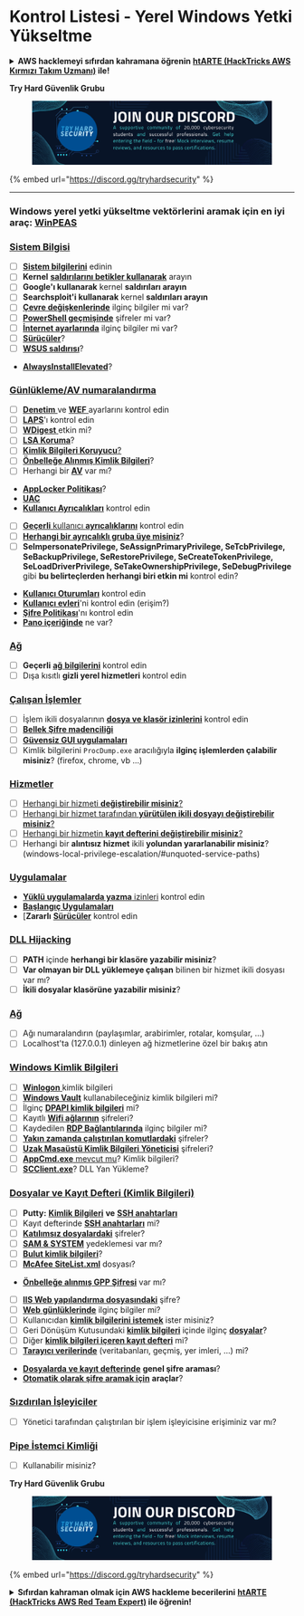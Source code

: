 # Kontrol Listesi - Yerel Windows Yetki Yükseltme

<details>

<summary><strong>AWS hacklemeyi sıfırdan kahramana öğrenin</strong> <a href="https://training.hacktricks.xyz/courses/arte"><strong>htARTE (HackTricks AWS Kırmızı Takım Uzmanı)</strong></a><strong> ile!</strong></summary>

HackTricks'ı desteklemenin diğer yolları:

* **Şirketinizi HackTricks'te reklamını görmek istiyorsanız** veya **HackTricks'i PDF olarak indirmek istiyorsanız** [**ABONELİK PLANLARI**]'na göz atın (https://github.com/sponsors/carlospolop)!
* [**Resmi PEASS & HackTricks ürünleri**](https://peass.creator-spring.com)'ni edinin
* [**The PEASS Ailesi**](https://opensea.io/collection/the-peass-family)'ni keşfedin, özel [**NFT'lerimiz**](https://opensea.io/collection/the-peass-family) koleksiyonumuz
* **Katılın** 💬 [**Discord grubuna**](https://discord.gg/hRep4RUj7f) veya [**telegram grubuna**](https://t.me/peass) veya bizi **Twitter** 🐦 [**@carlospolopm**](https://twitter.com/hacktricks_live)'da **takip edin**.
* **Hacking püf noktalarınızı göndererek HackTricks ve HackTricks Cloud** github depolarına PR'lar göndererek **paylaşın**.

</details>

**Try Hard Güvenlik Grubu**

<figure><img src="../.gitbook/assets/telegram-cloud-document-1-5159108904864449420.jpg" alt=""><figcaption></figcaption></figure>

{% embed url="https://discord.gg/tryhardsecurity" %}

***

### **Windows yerel yetki yükseltme vektörlerini aramak için en iyi araç:** [**WinPEAS**](https://github.com/carlospolop/privilege-escalation-awesome-scripts-suite/tree/master/winPEAS)

### [Sistem Bilgisi](windows-local-privilege-escalation/#system-info)

* [ ] [**Sistem bilgilerini**](windows-local-privilege-escalation/#system-info) edinin
* [ ] **Kernel** [**saldırılarını betikler kullanarak**](windows-local-privilege-escalation/#version-exploits) arayın
* [ ] **Google'ı kullanarak** kernel **saldırıları arayın**
* [ ] **Searchsploit'i kullanarak** kernel **saldırıları arayın**
* [ ] [**Çevre değişkenlerinde**](windows-local-privilege-escalation/#environment) ilginç bilgiler mi var?
* [ ] [**PowerShell geçmişinde**](windows-local-privilege-escalation/#powershell-history) şifreler mi var?
* [ ] [**İnternet ayarlarında**](windows-local-privilege-escalation/#internet-settings) ilginç bilgiler mi var?
* [ ] [**Sürücüler**](windows-local-privilege-escalation/#drives)?
* [ ] [**WSUS saldırısı**](windows-local-privilege-escalation/#wsus)?
* [**AlwaysInstallElevated**](windows-local-privilege-escalation/#alwaysinstallelevated)?

### [Günlükleme/AV numaralandırma](windows-local-privilege-escalation/#enumeration)

* [ ] [**Denetim** ](windows-local-privilege-escalation/#audit-settings)ve [**WEF** ](windows-local-privilege-escalation/#wef)ayarlarını kontrol edin
* [ ] [**LAPS**](windows-local-privilege-escalation/#laps)'ı kontrol edin
* [ ] [**WDigest** ](windows-local-privilege-escalation/#wdigest) etkin mi?
* [ ] [**LSA Koruma**](windows-local-privilege-escalation/#lsa-protection)?
* [ ] [**Kimlik Bilgileri Koruyucu**](windows-local-privilege-escalation/#credentials-guard)[?](windows-local-privilege-escalation/#cached-credentials)
* [ ] [**Önbelleğe Alınmış Kimlik Bilgileri**](windows-local-privilege-escalation/#cached-credentials)?
* [ ] Herhangi bir [**AV**](windows-av-bypass) var mı?
* [**AppLocker Politikası**](authentication-credentials-uac-and-efs#applocker-policy)?
* [**UAC**](authentication-credentials-uac-and-efs/uac-user-account-control)
* [**Kullanıcı Ayrıcalıkları**](windows-local-privilege-escalation/#users-and-groups) kontrol edin
* [ ] [**Geçerli** kullanıcı **ayrıcalıklarını**](windows-local-privilege-escalation/#users-and-groups) kontrol edin
* [ ] [**Herhangi bir ayrıcalıklı gruba üye misiniz**](windows-local-privilege-escalation/#privileged-groups)?
* [ ] **SeImpersonatePrivilege, SeAssignPrimaryPrivilege, SeTcbPrivilege, SeBackupPrivilege, SeRestorePrivilege, SeCreateTokenPrivilege, SeLoadDriverPrivilege, SeTakeOwnershipPrivilege, SeDebugPrivilege** gibi **bu belirteçlerden herhangi biri etkin mi** kontrol edin?
* [**Kullanıcı Oturumları**](windows-local-privilege-escalation/#logged-users-sessions) kontrol edin
* [**Kullanıcı evleri**](windows-local-privilege-escalation/#home-folders)'ni kontrol edin (erişim?)
* [**Şifre Politikası**](windows-local-privilege-escalation/#password-policy)'nı kontrol edin
* [**Pano içeriğinde**](windows-local-privilege-escalation/#get-the-content-of-the-clipboard) ne var?

### [Ağ](windows-local-privilege-escalation/#network)

* [ ] **Geçerli** [**ağ** **bilgilerini**](windows-local-privilege-escalation/#network) kontrol edin
* [ ] Dışa kısıtlı **gizli yerel hizmetleri** kontrol edin

### [Çalışan İşlemler](windows-local-privilege-escalation/#running-processes)

* [ ] İşlem ikili dosyalarının [**dosya ve klasör izinlerini**](windows-local-privilege-escalation/#file-and-folder-permissions) kontrol edin
* [ ] [**Bellek Şifre madenciliği**](windows-local-privilege-escalation/#memory-password-mining)
* [ ] [**Güvensiz GUI uygulamaları**](windows-local-privilege-escalation/#insecure-gui-apps)
* [ ] Kimlik bilgilerini `ProcDump.exe` aracılığıyla **ilginç işlemlerden çalabilir misiniz**? (firefox, chrome, vb ...)

### [Hizmetler](windows-local-privilege-escalation/#services)

* [ ] [Herhangi bir hizmeti **değiştirebilir misiniz**?](windows-local-privilege-escalation#permissions)
* [ ] [Herhangi bir hizmet tarafından **yürütülen ikili dosyayı değiştirebilir misiniz**?](windows-local-privilege-escalation/#modify-service-binary-path)
* [ ] [Herhangi bir hizmetin **kayıt defterini değiştirebilir misiniz**?](windows-local-privilege-escalation/#services-registry-modify-permissions)
* [ ] Herhangi bir **alıntısız hizmet** ikili **yolundan yararlanabilir misiniz**? (windows-local-privilege-escalation/#unquoted-service-paths)

### [**Uygulamalar**](windows-local-privilege-escalation/#applications)

* [**Yüklü uygulamalarda yazma** izinleri](windows-local-privilege-escalation/#write-permissions) kontrol edin
* [**Başlangıç Uygulamaları**](windows-local-privilege-escalation/#run-at-startup)
* [**Zararlı** [**Sürücüler**](windows-local-privilege-escalation/#drivers) kontrol edin
### [DLL Hijacking](windows-local-privilege-escalation/#path-dll-hijacking)

* [ ] **PATH** içinde **herhangi bir klasöre yazabilir misiniz**?
* [ ] **Var olmayan bir DLL yüklemeye çalışan** bilinen bir hizmet ikili dosyası var mı?
* [ ] **İkili dosyalar klasörüne yazabilir misiniz**?

### [Ağ](windows-local-privilege-escalation/#network)

* [ ] Ağı numaralandırın (paylaşımlar, arabirimler, rotalar, komşular, ...)
* [ ] Localhost'ta (127.0.0.1) dinleyen ağ hizmetlerine özel bir bakış atın

### [Windows Kimlik Bilgileri](windows-local-privilege-escalation/#windows-credentials)

* [ ] [**Winlogon** ](windows-local-privilege-escalation/#winlogon-credentials)kimlik bilgileri
* [ ] [**Windows Vault**](windows-local-privilege-escalation/#credentials-manager-windows-vault) kullanabileceğiniz kimlik bilgileri mi?
* [ ] İlginç [**DPAPI kimlik bilgileri**](windows-local-privilege-escalation/#dpapi) mi?
* [ ] Kayıtlı [**Wifi ağlarının**](windows-local-privilege-escalation/#wifi) şifreleri?
* [ ] Kaydedilen [**RDP Bağlantılarında**](windows-local-privilege-escalation/#saved-rdp-connections) ilginç bilgiler mi?
* [ ] [**Yakın zamanda çalıştırılan komutlardaki**](windows-local-privilege-escalation/#recently-run-commands) şifreler?
* [ ] [**Uzak Masaüstü Kimlik Bilgileri Yöneticisi**](windows-local-privilege-escalation/#remote-desktop-credential-manager) şifreleri?
* [ ] [**AppCmd.exe** mevcut mu](windows-local-privilege-escalation/#appcmd-exe)? Kimlik bilgileri?
* [ ] [**SCClient.exe**](windows-local-privilege-escalation/#scclient-sccm)? DLL Yan Yükleme?

### [Dosyalar ve Kayıt Defteri (Kimlik Bilgileri)](windows-local-privilege-escalation/#files-and-registry-credentials)

* [ ] **Putty:** [**Kimlik Bilgileri**](windows-local-privilege-escalation/#putty-creds) **ve** [**SSH anahtarları**](windows-local-privilege-escalation/#putty-ssh-host-keys)
* [ ] Kayıt defterinde [**SSH anahtarları**](windows-local-privilege-escalation/#ssh-keys-in-registry) mi?
* [ ] [**Katılımsız dosyalardaki**](windows-local-privilege-escalation/#unattended-files) şifreler?
* [ ] [**SAM & SYSTEM**](windows-local-privilege-escalation/#sam-and-system-backups) yedeklemesi var mı?
* [ ] [**Bulut kimlik bilgileri**](windows-local-privilege-escalation/#cloud-credentials)?
* [ ] [**McAfee SiteList.xml**](windows-local-privilege-escalation/#mcafee-sitelist.xml) dosyası?
* [**Önbelleğe alınmış GPP Şifresi**](windows-local-privilege-escalation/#cached-gpp-pasword) var mı?
* [ ] [**IIS Web yapılandırma dosyasındaki**](windows-local-privilege-escalation/#iis-web-config) şifre?
* [ ] [**Web** **günlüklerinde**](windows-local-privilege-escalation/#logs) ilginç bilgiler mi?
* [ ] Kullanıcıdan [**kimlik bilgilerini istemek**](windows-local-privilege-escalation/#ask-for-credentials) ister misiniz?
* [ ] Geri Dönüşüm Kutusundaki [**kimlik bilgileri**](windows-local-privilege-escalation/#credentials-in-the-recyclebin) içinde ilginç [**dosyalar**](windows-local-privilege-escalation/#credentials-in-the-recyclebin)?
* [ ] Diğer [**kimlik bilgileri içeren kayıt defteri**](windows-local-privilege-escalation/#inside-the-registry) mi?
* [ ] [**Tarayıcı verilerinde**](windows-local-privilege-escalation/#browsers-history) (veritabanları, geçmiş, yer imleri, ...) mi?
* [**Dosyalarda ve kayıt defterinde**](windows-local-privilege-escalation/#generic-password-search-in-files-and-registry) **genel şifre araması**?
* [**Otomatik olarak şifre aramak için**](windows-local-privilege-escalation/#tools-that-search-for-passwords) **araçlar**?

### [Sızdırılan İşleyiciler](windows-local-privilege-escalation/#leaked-handlers)

* [ ] Yönetici tarafından çalıştırılan bir işlem işleyicisine erişiminiz var mı?

### [Pipe İstemci Kimliği](windows-local-privilege-escalation/#named-pipe-client-impersonation)

* [ ] Kullanabilir misiniz?

**Try Hard Güvenlik Grubu**

<figure><img src="../.gitbook/assets/telegram-cloud-document-1-5159108904864449420.jpg" alt=""><figcaption></figcaption></figure>

{% embed url="https://discord.gg/tryhardsecurity" %}

<details>

<summary><strong>Sıfırdan kahraman olmak için AWS hackleme becerilerini</strong> <a href="https://training.hacktricks.xyz/courses/arte"><strong>htARTE (HackTricks AWS Red Team Expert)</strong></a><strong> ile öğrenin!</strong></summary>

HackTricks'i desteklemenin diğer yolları:

* Şirketinizi HackTricks'te **tanıtmak istiyorsanız** veya **HackTricks'i PDF olarak indirmek istiyorsanız** [**ABONELİK PLANLARINI**](https://github.com/sponsors/carlospolop) kontrol edin!
* [**Resmi PEASS & HackTricks ürünlerini**](https://peass.creator-spring.com) edinin
* Özel [**NFT'lerimizden oluşan**](https://opensea.io/collection/the-peass-family) [**The PEASS Family**](https://opensea.io/collection/the-peass-family) koleksiyonumuzu keşfedin
* 💬 [**Discord grubuna**](https://discord.gg/hRep4RUj7f) veya [**telegram grubuna**](https://t.me/peass) katılın veya bizi Twitter'da 🐦 [**@carlospolopm**](https://twitter.com/hacktricks_live) takip edin.
* **Hacking püf noktalarınızı göndererek HackTricks ve HackTricks Cloud** github depolarına PR'lar göndererek paylaşın.

</details>
